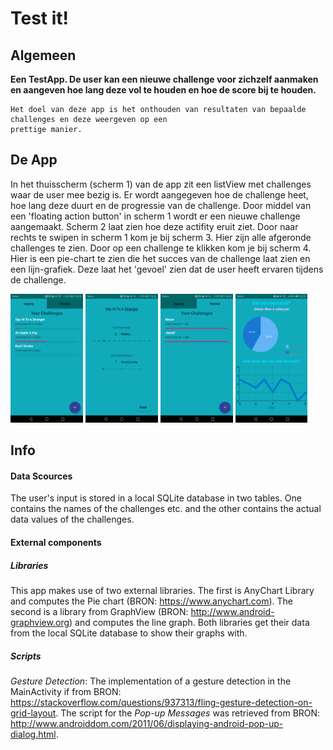 # Test it!


## Algemeen
**Een TestApp. De user kan een nieuwe challenge voor zichzelf aanmaken en aangeven hoe lang deze vol te houden en hoe de score bij te houden.**

```
Het doel van deze app is het onthouden van resultaten van bepaalde challenges en deze weergeven op een  
prettige manier.  
```


## De App

In het thuisscherm (scherm 1) van de app zit een listView met challenges waar de user mee bezig is. Er wordt aangegeven hoe de challenge heet, hoe lang deze duurt en de progressie van de challenge. Door middel van een 'floating action button' in scherm 1 wordt er een nieuwe challenge aangemaakt. Scherm 2 laat zien hoe deze actifity eruit ziet. Door naar rechts te swipen in scherm 1 kom je bij scherm 3. Hier zijn alle afgeronde challenges te zien. Door op een challenge te klikken kom je bij scherm 4. Hier is een pie-chart te zien die het succes van de challenge laat zien en een lijn-grafiek. Deze laat het 'gevoel' zien dat de user heeft ervaren tijdens de challenge. 

<img src="https://github.com/Quint-Langeveld/Project/blob/master/doc/Screenshot_20190130-163928.png" width="23%" height="23%" description="scherm1"/> <img src="https://github.com/Quint-Langeveld/Project/blob/master/doc/Screenshot_20190130-163823.png" width="23%" height="23%"/> <img src="https://github.com/Quint-Langeveld/Project/blob/master/doc/Screenshot_20190130-163940.png" width="23%" height="23%"/> <img src="https://github.com/Quint-Langeveld/Project/blob/master/doc/Screenshot_20190125-223320.png" width="23%" height="23%"/>

 
## Info
#### Data Scources 
The user's input is stored in a local SQLite database in two tables. One contains the names of the challenges etc. and the other contains the actual data values of the challenges. 

#### External components

##### Libraries
This app makes use of two external libraries. The first is AnyChart Library and computes the Pie chart (BRON: https://www.anychart.com). The second is a library from GraphView (BRON: http://www.android-graphview.org) and computes the line graph. Both libraries get their data from the local SQLite database to show their graphs with. 

##### Scripts
*Gesture Detection*: The implementation of a gesture detection in the MainActivity if from BRON: https://stackoverflow.com/questions/937313/fling-gesture-detection-on-grid-layout.
The script for the *Pop-up Messages* was retrieved from BRON: http://www.androiddom.com/2011/06/displaying-android-pop-up-dialog.html.

